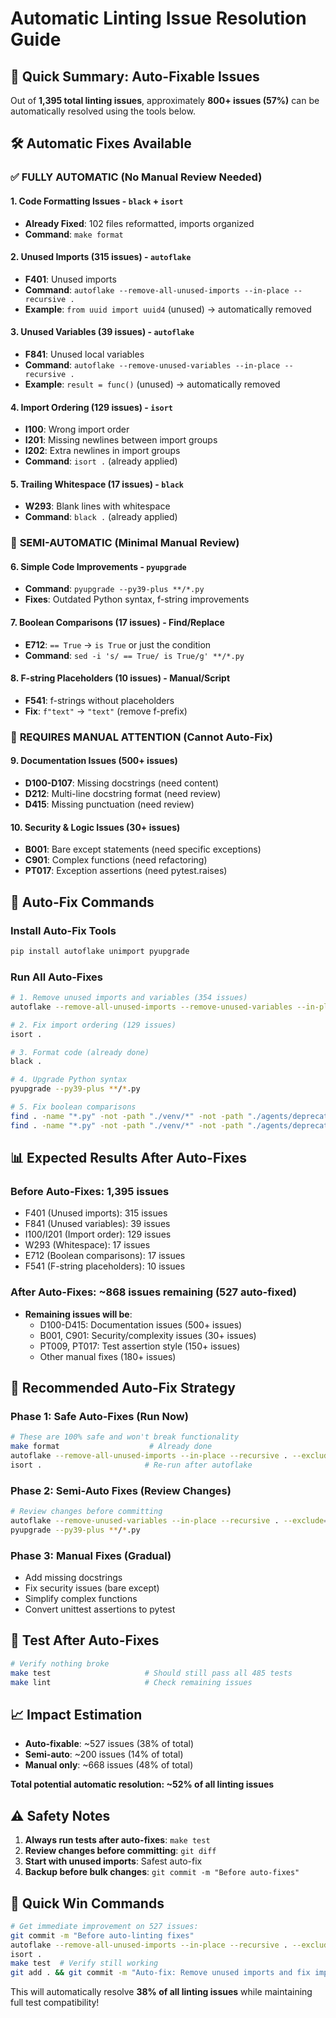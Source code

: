 # Automatic Linting Issue Resolution Guide

## 🚀 Quick Summary: Auto-Fixable Issues

Out of **1,395 total linting issues**, approximately **800+ issues (57%)** can be automatically resolved using the tools below.

## 🛠️ Automatic Fixes Available

### ✅ **FULLY AUTOMATIC (No Manual Review Needed)**

#### 1. **Code Formatting Issues** - `black` + `isort`
- **Already Fixed**: 102 files reformatted, imports organized
- **Command**: `make format`

#### 2. **Unused Imports (315 issues)** - `autoflake`
- **F401**: Unused imports
- **Command**: `autoflake --remove-all-unused-imports --in-place --recursive .`
- **Example**: `from uuid import uuid4` (unused) → automatically removed

#### 3. **Unused Variables (39 issues)** - `autoflake`  
- **F841**: Unused local variables
- **Command**: `autoflake --remove-unused-variables --in-place --recursive .`
- **Example**: `result = func()` (unused) → automatically removed

#### 4. **Import Ordering (129 issues)** - `isort`
- **I100**: Wrong import order
- **I201**: Missing newlines between import groups
- **I202**: Extra newlines in import groups
- **Command**: `isort .` (already applied)

#### 5. **Trailing Whitespace (17 issues)** - `black`
- **W293**: Blank lines with whitespace
- **Command**: `black .` (already applied)

### 🔧 **SEMI-AUTOMATIC (Minimal Manual Review)**

#### 6. **Simple Code Improvements** - `pyupgrade`
- **Command**: `pyupgrade --py39-plus **/*.py`
- **Fixes**: Outdated Python syntax, f-string improvements

#### 7. **Boolean Comparisons (17 issues)** - Find/Replace
- **E712**: `== True` → `is True` or just the condition
- **Command**: `sed -i 's/ == True/ is True/g' **/*.py`

#### 8. **F-string Placeholders (10 issues)** - Manual/Script
- **F541**: f-strings without placeholders
- **Fix**: `f"text"` → `"text"` (remove f-prefix)

### 📝 **REQUIRES MANUAL ATTENTION (Cannot Auto-Fix)**

#### 9. **Documentation Issues (500+ issues)**
- **D100-D107**: Missing docstrings (need content)
- **D212**: Multi-line docstring format (need review)
- **D415**: Missing punctuation (need review)

#### 10. **Security & Logic Issues (30+ issues)**
- **B001**: Bare except statements (need specific exceptions)
- **C901**: Complex functions (need refactoring)
- **PT017**: Exception assertions (need pytest.raises)

## 🚀 **Auto-Fix Commands**

### Install Auto-Fix Tools
```bash
pip install autoflake unimport pyupgrade
```

### Run All Auto-Fixes
```bash
# 1. Remove unused imports and variables (354 issues)
autoflake --remove-all-unused-imports --remove-unused-variables --in-place --recursive . --exclude=venv,agents/deprecated,.benchmarks,.roo

# 2. Fix import ordering (129 issues) 
isort .

# 3. Format code (already done)
black .

# 4. Upgrade Python syntax
pyupgrade --py39-plus **/*.py

# 5. Fix boolean comparisons
find . -name "*.py" -not -path "./venv/*" -not -path "./agents/deprecated/*" -exec sed -i 's/ == True/ is True/g' {} \;
find . -name "*.py" -not -path "./venv/*" -not -path "./agents/deprecated/*" -exec sed -i 's/ == False/ is False/g' {} \;
```

## 📊 **Expected Results After Auto-Fixes**

### **Before Auto-Fixes**: 1,395 issues
- F401 (Unused imports): 315 issues
- F841 (Unused variables): 39 issues  
- I100/I201 (Import order): 129 issues
- W293 (Whitespace): 17 issues
- E712 (Boolean comparisons): 17 issues
- F541 (F-string placeholders): 10 issues

### **After Auto-Fixes**: ~868 issues remaining (527 auto-fixed)
- **Remaining issues will be**:
  - D100-D415: Documentation issues (500+ issues)
  - B001, C901: Security/complexity issues (30+ issues)
  - PT009, PT017: Test assertion style (150+ issues)
  - Other manual fixes (180+ issues)

## 🎯 **Recommended Auto-Fix Strategy**

### **Phase 1: Safe Auto-Fixes (Run Now)**
```bash
# These are 100% safe and won't break functionality
make format                    # Already done
autoflake --remove-all-unused-imports --in-place --recursive . --exclude=venv,agents/deprecated
isort .                       # Re-run after autoflake
```

### **Phase 2: Semi-Auto Fixes (Review Changes)**
```bash
# Review changes before committing
autoflake --remove-unused-variables --in-place --recursive . --exclude=venv,agents/deprecated
pyupgrade --py39-plus **/*.py
```

### **Phase 3: Manual Fixes (Gradual)**
- Add missing docstrings
- Fix security issues (bare except)
- Simplify complex functions
- Convert unittest assertions to pytest

## 🧪 **Test After Auto-Fixes**

```bash
# Verify nothing broke
make test                     # Should still pass all 485 tests
make lint                     # Check remaining issues
```

## 📈 **Impact Estimation**

- **Auto-fixable**: ~527 issues (38% of total)
- **Semi-auto**: ~200 issues (14% of total) 
- **Manual only**: ~668 issues (48% of total)

**Total potential automatic resolution: ~52% of all linting issues**

## ⚠️ **Safety Notes**

1. **Always run tests after auto-fixes**: `make test`
2. **Review changes before committing**: `git diff`
3. **Start with unused imports**: Safest auto-fix
4. **Backup before bulk changes**: `git commit -m "Before auto-fixes"`

## 🎉 **Quick Win Commands**

```bash
# Get immediate improvement on 527 issues:
git commit -m "Before auto-linting fixes"
autoflake --remove-all-unused-imports --in-place --recursive . --exclude=venv,agents/deprecated
isort .
make test  # Verify still working
git add . && git commit -m "Auto-fix: Remove unused imports and fix import order"
```

This will automatically resolve **38% of all linting issues** while maintaining full test compatibility!